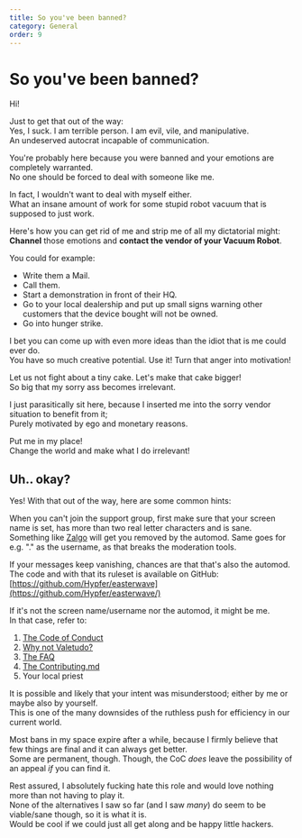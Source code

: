 ```yaml
---
title: So you've been banned?
category: General
order: 9
---
```


# So you've been banned?

Hi!

Just to get that out of the way:<br/>
Yes, I suck. I am terrible person. I am evil, vile, and manipulative.<br/>
An undeserved autocrat incapable of communication.<br/>

You're probably here because you were banned and your emotions are completely warranted.<br/>
No one should be forced to deal with someone like me.

In fact, I wouldn't want to deal with myself either.<br/>
What an insane amount of work for some stupid robot vacuum that is supposed to just work.

Here's how you can get rid of me and strip me of all my dictatorial might:<br/>
**Channel** those emotions and **contact the vendor of your Vacuum Robot**.

You could for example:
- Write them a Mail.
- Call them.
- Start a demonstration in front of their HQ.
- Go to your local dealership and put up small signs warning other customers that the device bought will not be owned.
- Go into hunger strike.

I bet you can come up with even more ideas than the idiot that is me could ever do.<br/>
You have so much creative potential. Use it! Turn that anger into motivation!

Let us not fight about a tiny cake. Let's make that cake bigger!<br/>
So big that my sorry ass becomes irrelevant.

I just parasitically sit here, because I inserted me into the sorry vendor situation to benefit from it;<br/>
Purely motivated by ego and monetary reasons.

Put me in my place!<br/>
Change the world and make what I do irrelevant!


## Uh.. okay?

Yes! With that out of the way, here are some common hints:

When you can't join the support group, first make sure that your screen name is set, has more than two real letter characters and is sane.<br/>
Something like [Zalgo](https://stackoverflow.com/questions/1732348/regex-match-open-tags-except-xhtml-self-contained-tags/1732454) will get you removed by the automod. Same goes for e.g. "." as the username, as that breaks the moderation tools.

If your messages keep vanishing, chances are that that's also the automod. The code and with that its ruleset is available on GitHub:<br/>
[https://github.com/Hypfer/easterwave](https://github.com/Hypfer/easterwave/)

If it's not the screen name/username nor the automod, it might be me.<br/>
In that case, refer to:
1. [The Code of Conduct](https://github.com/Hypfer/Valetudo/blob/master/CODE_OF_CONDUCT.md)
2. [Why not Valetudo?](https://valetudo.cloud/pages/general/why-not-valetudo.html)
3. [The FAQ](https://valetudo.cloud/pages/faq.html)
4. [The Contributing.md](https://github.com/Hypfer/Valetudo/blob/master/CONTRIBUTING.md)
5. Your local priest

It is possible and likely that your intent was misunderstood; either by me or maybe also by yourself.<br/>
This is one of the many downsides of the ruthless push for efficiency in our current world.

Most bans in my space expire after a while, because I firmly believe that few things are final and it can always get better.<br/>
Some are permanent, though. Though, the CoC _does_ leave the possibility of an appeal _if_ you can find it.


Rest assured, I absolutely fucking hate this role and would love nothing more than not having to play it.<br/>
None of the alternatives I saw so far (and I saw _many_) do seem to be viable/sane though, so it is what it is.<br/>
Would be cool if we could just all get along and be happy little hackers.

